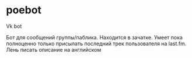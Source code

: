 # poebot
Vk bot

Бот для сообщений группы/паблика. Находится в зачатке.
Умеет пока полноценно только присылать последний трек пользователя на last.fm.
Лень писать описание на английском
